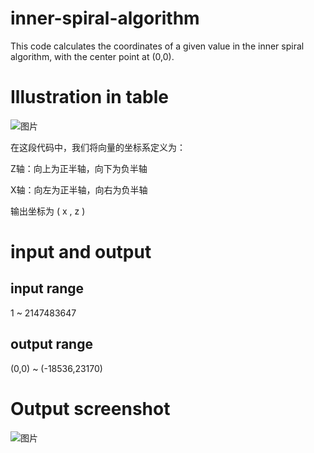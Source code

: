 # inner-spiral-algorithm
This code calculates the coordinates of a given value in the inner spiral algorithm, with the center point at (0,0).

# Illustration in table
![图片](https://github.com/whiter007/inner-spiral-algorithm/assets/94297098/5a292964-6ef6-4773-95d7-9757beacd2f7)

在这段代码中，我们将向量的坐标系定义为：

Z轴：向上为正半轴，向下为负半轴

X轴：向左为正半轴，向右为负半轴

输出坐标为 ( x , z )

# input and output
## input range
1 ~ 2147483647
## output range
(0,0) ~ (-18536,23170)
# Output screenshot
![图片](https://github.com/whiter007/inner-spiral-algorithm/assets/94297098/c6b561c7-0649-4a0f-bda5-7ec420207d97)
